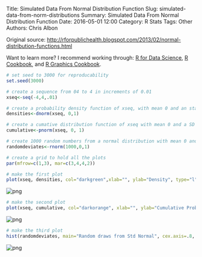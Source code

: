 Title: Simulated Data From Normal Distribution Function
Slug: simulated-data-from-norm-distributions
Summary: Simulated Data From Normal Distribution Function
Date: 2016-05-01 12:00
Category: R Stats
Tags: Other
Authors: Chris Albon


Original source: http://rforpublichealth.blogspot.com/2013/02/normal-distribution-functions.html

Want to learn more? I recommend working through: [R for Data Science](http://amzn.to/2myxnhi), [R Cookbook](http://amzn.to/2lF6hkb), and [R Graphics Cookbook](http://amzn.to/2m0fcPL).

```R
# set seed to 3000 for reproducability
set.seed(3000)
```


```R
# create a sequence from 04 to 4 in increments of 0.01
xseq<-seq(-4,4,.01)
```


```R
# create a probability density function of xseq, with mean 0 and an standard deviation of 1
densities<-dnorm(xseq, 0,1)
```


```R
# create a cumative distribution function of xseq with mean 0 and a SD of 1
cumulative<-pnorm(xseq, 0, 1)
```


```R
# create 1000 random numbers from a normal distribution with mean 0 and an sd of 1
randomdeviates<-rnorm(1000,0,1)
```


```R
# create a grid to hold all the plots
par(mfrow=c(1,3), mar=c(3,4,4,2))
```


```R
# make the first plot
plot(xseq, densities, col="darkgreen",xlab="", ylab="Density", type="l",lwd=2, cex=2, main="PDF of Standard Normal", cex.axis=.8)
```


![png]({filename}/images/simulated-data-from-norm-distributions_files/simulated-data-from-norm-distributions_7_0.png)



```R
# make the second plot
plot(xseq, cumulative, col="darkorange", xlab="", ylab="Cumulative Probability",type="l",lwd=2, cex=2, main="CDF of Standard Normal", cex.axis=.8)
```


![png]({filename}/images/simulated-data-from-norm-distributions_files/simulated-data-from-norm-distributions_8_0.png)



```R
# make the third plot
hist(randomdeviates, main="Random draws from Std Normal", cex.axis=.8, xlim=c(-4,4))
```


![png]({filename}/images/simulated-data-from-norm-distributions_files/simulated-data-from-norm-distributions_9_0.png)
